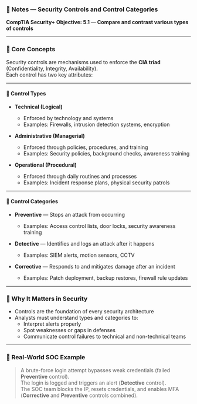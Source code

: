 ### 📘 Notes — Security Controls and Control Categories  
**CompTIA Security+ Objective: 5.1 — Compare and contrast various types of controls**

---

### 🧠 Core Concepts

Security controls are mechanisms used to enforce the **CIA triad** (Confidentiality, Integrity, Availability).  
Each control has two key attributes:

---

#### 🔧 Control Types

- **Technical (Logical)**  
  - Enforced by technology and systems  
  - Examples: Firewalls, intrusion detection systems, encryption

- **Administrative (Managerial)**  
  - Enforced through policies, procedures, and training  
  - Examples: Security policies, background checks, awareness training

- **Operational (Procedural)**  
  - Enforced through daily routines and processes  
  - Examples: Incident response plans, physical security patrols

---

#### 🎯 Control Categories

- **Preventive** — Stops an attack from occurring  
  - Examples: Access control lists, door locks, security awareness training

- **Detective** — Identifies and logs an attack after it happens  
  - Examples: SIEM alerts, motion sensors, CCTV

- **Corrective** — Responds to and mitigates damage after an incident  
  - Examples: Patch deployment, backup restores, firewall rule updates

---

### 🔐 Why It Matters in Security

- Controls are the foundation of every security architecture
- Analysts must understand types and categories to:
  - Interpret alerts properly
  - Spot weaknesses or gaps in defenses
  - Communicate control failures to technical and non-technical teams

---

### 💼 Real-World SOC Example

> A brute-force login attempt bypasses weak credentials (failed **Preventive** control).  
> The login is logged and triggers an alert (**Detective** control).  
> The SOC team blocks the IP, resets credentials, and enables MFA (**Corrective** and **Preventive** controls combined).

